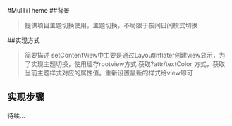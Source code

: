 #MulTiTheme
##背景
> 提供项目主题切换使用，主题切换，不局限于夜间日间模式切换

##实现方式
> 简要描述
> setContentView中主要是通过LayoutInflater创建view显示，为了实现主题切换，使用缓存rootview方式
> 获取?attr/textColor 方式，获取当前主题样式对应的属性值。重新设置最新的样式给view即可
## 实现步骤
待续...